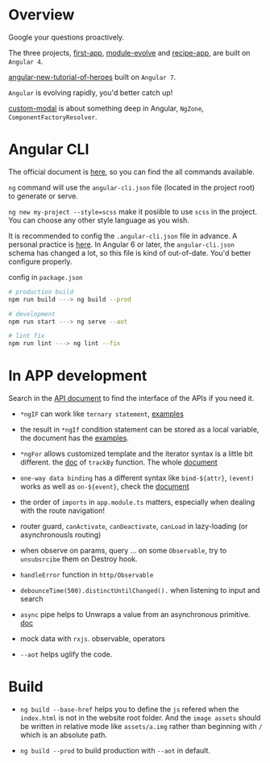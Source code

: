 # Overview

Google your questions proactively.

The three projects, [first-app](./first-app), [module-evolve](./module-evolve) and [recipe-app](./recipe-app), are built on `Angular 4`.

[angular-new-tutorial-of-heroes](./angular-new-tour-of-heroes) built on `Angular 7`.

`Angular` is evolving rapidly, you'd better catch up!

[custom-modal](./custom-modal) is about something deep in Angular, `NgZone`, ` ComponentFactoryResolver`.

# Angular CLI

The official document is [here](https://github.com/angular/angular-cli/wiki), so you can find the all commands available.

`ng` command will use the `angular-cli.json` file (located in the project root) to generate or serve.

`ng new my-project --style=scss` make it posiible to use `scss` in the project. You can choose any other style language as you wish.

It is recommended to config the `.angular-cli.json` file in advance. A personal practice is [here](./angular-cli.json). In Angular 6 or later, the `angular-cli.json` schema has changed a lot, so this file is kind of out-of-date. You'd better configure properly.

config in `package.json`
```bash
# production build
npm run build ---> ng build --prod

# development
npm run start ---> ng serve --aot

# lint fix
npm run lint ---> ng lint --fix
```

# In APP development

Search in the [API document](https://angular.io/api/) to find the interface of the APIs if you need it.

- `*ngIF` can work like `ternary statement`, [examples](https://angular.io/api/common/NgIf)

- the result in `*ngIf` condition statement can be stored as a local variable, the document has the [examples](https://angular.io/api/common/NgIf).

- `*ngFor` allows customized template and the iterator syntax is a little bit different. the [doc](https://angular.io/api/core/TrackByFunction) of `trackBy` function. The whole [document](https://angular.io/api/common/NgForOf)

- `one-way data binding` has a different syntax like `bind-${attr}`, `(event)` works as well as `on-${event}`, check the [document](https://angular.io/guide/template-syntax#binding-syntax-an-overview)

- the order of `imports` in `app.module.ts` matters, especially when dealing with the route navigation!

- router guard, `canActivate`, `canDeactivate`, `canLoad` in lazy-loading (or asynchronousls routing)

- when observe on params, query ... on some `Observable`, try to `unsubsrcibe` them on Destroy hook.

- `handleError` function in `http/Observable`

- `debounceTime(500).distinctUntilChanged().` when listening to input and search

- `async` pipe helps to Unwraps a value from an asynchronous primitive. [doc](https://angular.io/api/common/AsyncPipe)

- mock data with `rxjs`. observable, operators

- `--aot` helps uglify the code.

# Build

- `ng build --base-href` helps you to define the `js` refered when the `index.html` is not in the website root folder. And the `image assets` should be written in relative mode like `assets/a.img` rather than beginning with `/` which is an absolute path.

- `ng build --prod` to build production with `--aot` in default.

